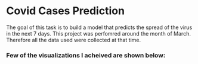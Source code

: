 # Covid Cases Prediction
 The goal of this task is to build a model that predicts the spread of the virus in the next 7 days. This project was perfomred around the month of March. Therefore all the data used were collected at that time.

### Few of the visualizations I acheived are shown below:
